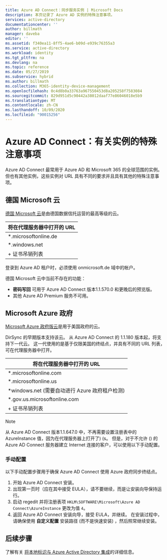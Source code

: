```yaml
---
title: Azure AD Connect：同步服务实例 | Microsoft Docs
description: 本页记录了 Azure AD 实例的特殊注意事项。
services: active-directory
documentationcenter: ''
author: billmath
manager: daveba
editor: ''
ms.assetid: f340ea11-8ff5-4ae6-b09d-e939c76355a3
ms.service: active-directory
ms.workload: identity
ms.tgt_pltfrm: na
ms.devlang: na
ms.topic: reference
ms.date: 05/27/2019
ms.subservice: hybrid
ms.author: billmath
ms.collection: M365-identity-device-management
ms.openlocfilehash: 0c4d8b0a33763a967550453d8a205258f7583084
ms.sourcegitcommit: 829d951d5c90442a38012daaf77e86046018e5b9
ms.translationtype: MT
ms.contentlocale: zh-CN
ms.lasthandoff: 10/09/2020
ms.locfileid: "90015256"
---
```

# <a name="azure-ad-connect-special-considerations-for-instances"></a>Azure AD Connect：有关实例的特殊注意事项
Azure AD Connect 最常用于 Azure AD 和 Microsoft 365 的全球范围的实例。 但也有其他实例，这些实例对 URL 具有不同的要求并且具有其他的特殊注意事项。

## <a name="microsoft-cloud-germany"></a>德国 Microsoft 云
[德国 Microsoft 云](https://www.microsoft.de/cloud-deutschland)是由德国数据信托运营的最高等级的云。

| 将在代理服务器中打开的 URL |
| --- |
| \*.microsoftonline.de |
| \*.windows.net |
| + 证书吊销列表 |

登录到 Azure AD 租户时，必须使用 onmicrosoft.de 域中的帐户。

德国 Microsoft 云中当前不存在的功能：

* **密码写回** 可用于 Azure AD Connect 版本1.1.570.0 和更晚后的预览版。
* 其他 Azure AD Premium 服务不可用。

## <a name="microsoft-azure-government"></a>Microsoft Azure 政府
[Microsoft Azure 政府版云](https://azure.microsoft.com/features/gov/)是用于美国政府的云。

DirSync 的早期版本支持该云。 从 Azure AD Connect 的 1.1.180 版本起，将支持下一代云。 这一代使用的是基于仅限美国的终结点，并具有不同的 URL 列表，可在代理服务器中打开。

| 将在代理服务器中打开的 URL |
| --- |
| \*.microsoftonline.com |
| \*.microsoftonline.us |
| \*windows.net (需要自动进行 Azure 政府租户检测)  |
| \*.gov.us.microsoftonline.com |
| + 证书吊销列表 |

> [!NOTE]
> 从 Azure AD Connect 版本1.1.647.0 中，不再需要设置注册表中的 AzureInstance 值，因为在代理服务器上打开了)  (s。 但是，对于不允许 () 的 Azure AD Connect 服务器建立 Internet 连接的客户，可以使用以下手动配置。

### <a name="manual-configuration"></a>手动配置

以下手动配置步骤用于确保 Azure AD Connect 使用 Azure 政府同步终结点。

1. 开始 Azure AD Connect 安装。
2. 出现第一页时（应在其中接受 EULA），请不要继续，而是让安装向导保持运行。
3. 启动 regedit 并将注册表项 `HKLM\SOFTWARE\Microsoft\Azure AD Connect\AzureInstance` 更改为值 `4`。
4. 返回 Azure AD Connect 安装向导，接受 EULA，并继续。 在安装过程中，请确保使用 **自定义配置** 安装路径 (而不是快速安装) ，然后照常继续安装。

## <a name="next-steps"></a>后续步骤
了解有关 [将本地标识与 Azure Active Directory 集成](whatis-hybrid-identity.md)的详细信息。
